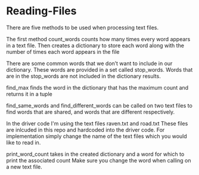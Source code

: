 # Reading-Files
There are five methods to be used when processing text files. 

The first method count_words counts how many times every word appears in a text file. 
Then creates a dictionary to store each word along with the number of times each word appears in the file

There are some common words that we don’t want to include in our dictionary. These
words are provided in a set called stop_words. 
Words that are in the stop_words are not included in the dictionary results.

find_max finds the word in the dictionary that has the maximum count and returns it in a tuple

find_same_words and find_different_words can be called on two text files to find words that are 
shared, and words that are different respectively. 

In the driver code I'm using the text files raven.txt and road.txt
These files are inlcuded in this repo and hardcoded into the driver code.
For implementation simply change the name of the text files which you would like to read in.

print_word_count takes in the created dictionary and a word for which to print the associated count
Make sure you change the word when calling on a new text file. 
